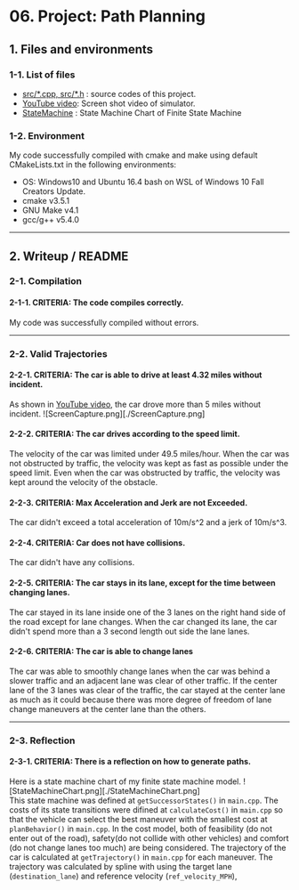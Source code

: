 # 06. Project: Path Planning

## 1. Files and environments
### 1-1. List of files
* [src/\*.cpp, src/\*.h](./src/) : source codes of this project.
* [YouTube video](https://youtu.be/Kau029bPIyg): Screen shot video of simulator.
* [StateMachine](./StateMachineChart.png) : State Machine Chart of Finite State Machine

### 1-2. Environment
My code successfully compiled with cmake and make using default CMakeLists.txt in the following environments:
* OS: Windows10 and Ubuntu 16.4 bash on WSL of Windows 10 Fall Creators Update.
* cmake v3.5.1
* GNU Make v4.1
* gcc/g++ v5.4.0

[//]: # (Image References)
[StateMachine.png]: ./StateMachineChart.png
[ScreenCapture.png]: ./ScreenCapture.png

---
## 2. Writeup / README

### 2-1. Compilation
#### 2-1-1. CRITERIA: The code compiles correctly.
My code was successfully compiled without errors.

---
### 2-2. Valid Trajectories
#### 2-2-1. CRITERIA: The car is able to drive at least 4.32 miles without incident.
As shown in [YouTube video](https://youtu.be/Kau029bPIyg), the car drove more than 5 miles without incident.
![ScreenCapture.png][./ScreenCapture.png]  

#### 2-2-2. CRITERIA: The car drives according to the speed limit.
The velocity of the car was limited under 49.5 miles/hour. When the car was not obstructed by traffic, the velocity was kept as fast as possible under the speed limit. Even when the car was obstructed by traffic, the velocity was kept around the velocity of the obstacle.

#### 2-2-3. CRITERIA: Max Acceleration and Jerk are not Exceeded.
The car didn't exceed a total acceleration of 10m/s^2 and a jerk of 10m/s^3.


#### 2-2-4. CRITERIA: Car does not have collisions.
The car didn't have any collisions.

#### 2-2-5. CRITERIA: The car stays in its lane, except for the time between changing lanes.
The car stayed in its lane inside one of the 3 lanes on the right hand side of the road except for lane changes. When the car changed its lane, the car didn't spend more than a 3 second length out side the lane lanes.

#### 2-2-6. CRITERIA: The car is able to change lanes
The car was able to smoothly change lanes when the car was behind a slower traffic and an adjacent lane was clear of other traffic.
If the center lane of the 3 lanes was clear of the traffic, the car stayed at the center lane as much as it could because there was more degree of freedom of lane change maneuvers at the center lane than the others.

---
### 2-3. Reflection
#### 2-3-1. CRITERIA: There is a reflection on how to generate paths.
Here is a state machine chart of my finite state machine model.
![StateMachineChart.png][./StateMachineChart.png]  
This state machine was defined at `getSuccessorStates()` in `main.cpp`.
The costs of its state transitions were difined at `calculateCost()` in `main.cpp` so that the vehicle can select the best maneuver with the smallest cost at `planBehavior()` in `main.cpp`. In the cost model, both of feasibility (do not enter out of the road), safety(do not collide with other vehicles) and comfort (do not change lanes too much) are being considered. The trajectory of the car is calculated at `getTrajectory()` in `main.cpp` for each maneuver. The trajectory was calculated by spline with using the target lane (`destination_lane`) and reference velocity (`ref_velocity_MPH`), 

